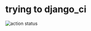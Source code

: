 # trying to django_ci 

![action status](https://github.com/dvk-net/github-actions-django/actions/workflows/test_on_push.yaml/badge.svg)
